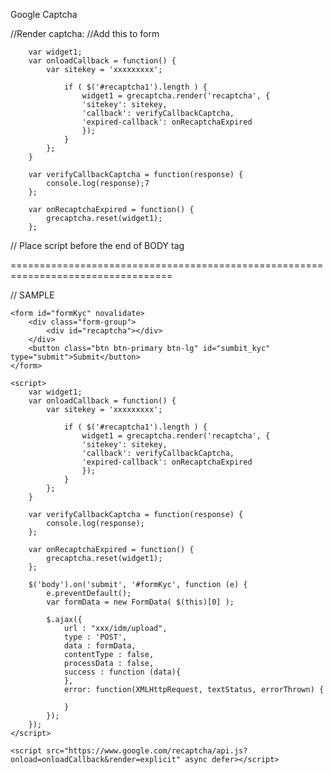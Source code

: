Google Captcha

//Render captcha:
//Add this to form
<div id="recaptcha"></div>

```
	var widget1;
	var onloadCallback = function() {
		var sitekey = 'xxxxxxxxx';

			if ( $('#recaptcha1').length ) {
			    widget1 = grecaptcha.render('recaptcha', {
				'sitekey': sitekey,
				'callback': verifyCallbackCaptcha,
				'expired-callback': onRecaptchaExpired
			    });
			}
		};
	}

	var verifyCallbackCaptcha = function(response) {
	    console.log(response);7
	};

	var onRecaptchaExpired = function() {
	    grecaptcha.reset(widget1);
	};
```

// Place script before the end of BODY tag
<script src="https://www.google.com/recaptcha/api.js?onload=onloadCallback&render=explicit" async defer></script>

==================================================================================

// SAMPLE
<!DOCTYPE html>
<html lang="en">
<head>
    <meta charset="UTF-8">
    <meta name="viewport" content="width=device-width, initial-scale=1.0">
    <meta http-equiv="X-UA-Compatible" content="ie=edge">
    <title>kyc</title>
</head>
<body>
    
    <form id="formKyc" novalidate>
        <div class="form-group">
            <div id="recaptcha"></div>
        </div>
        <button class="btn btn-primary btn-lg" id="sumbit_kyc" type="submit">Submit</button>
    </form>

    <script>
        var widget1;
        var onloadCallback = function() {
            var sitekey = 'xxxxxxxxx';

                if ( $('#recaptcha1').length ) {
                    widget1 = grecaptcha.render('recaptcha', {
                    'sitekey': sitekey,
                    'callback': verifyCallbackCaptcha,
                    'expired-callback': onRecaptchaExpired
                    });
                }
            };
        }

        var verifyCallbackCaptcha = function(response) {
            console.log(response);
        };

        var onRecaptchaExpired = function() {
            grecaptcha.reset(widget1);
        };

        $('body').on('submit', '#formKyc', function (e) {
            e.preventDefault();
            var formData = new FormData( $(this)[0] );

            $.ajax({
                url : "xxx/idm/upload",
                type : 'POST',
                data : formData,
                contentType : false,
                processData : false,
                success : function (data){
                },
                error: function(XMLHttpRequest, textStatus, errorThrown) {

                }
            });
        });
    </script>

    <script src="https://www.google.com/recaptcha/api.js?onload=onloadCallback&render=explicit" async defer></script>
</body>
</html>
